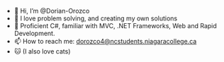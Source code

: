 - 👋 Hi, I’m @Dorian-Orozco
- 👀 I love problem solving, and creating my own solutions
- 🌱 Proficient C#, familiar with MVC, .NET Frameworks, Web and Rapid Development.
- 📫 How to reach me: dorozco4@ncstudents.niagaracollege.ca
- 🐱 (I also love cats)
<!---
Dorian-Orozco/Dorian-Orozco is a ✨ special ✨ repository because its `README.md` (this file) appears on your GitHub profile.
You can click the Preview link to take a look at your changes.
--->
